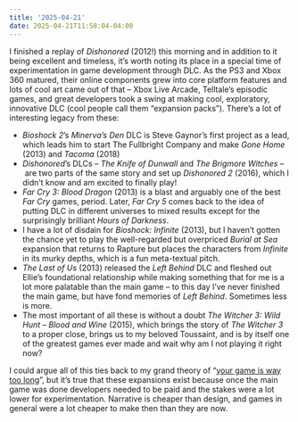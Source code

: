 ```yaml
---
title: '2025-04-21'
date: 2025-04-21T11:58:04-04:00
---
```


I finished a replay of *Dishonored* (2012!) this morning and in addition to it being excellent and timeless, it’s worth noting its place in a special time of experimentation in game development through DLC. As the PS3 and Xbox 360 matured, their online components grew into core platform features and lots of cool art came out of that – Xbox Live Arcade, Telltale’s  episodic games, and great developers took a swing at making cool, exploratory, innovative DLC (cool people call them “expansion packs”). There’s a lot of interesting legacy from these:

- *Bioshock 2*’s *Minerva’s Den* DLC is Steve Gaynor’s first project as a lead, which leads him to start The Fullbright Company and make *Gone Home* (2013) and *Tacoma* (2018)
- *Dishonored*’s DLCs – *The Knife of Dunwall* and *The Brigmore Witches* – are two parts of the same story and set up *Dishonored 2* (2016), which I didn’t know and am excited to finally play!
- *Far Cry 3: Blood Dragon* (2013) is a blast and arguably one of the best *Far Cry* games, period. Later, *Far Cry 5* comes back to the idea of putting DLC in different universes to mixed results except for the surprisingly brilliant *Hours of Darkness*.
- I have a lot of disdain for *Bioshock: Infinite* (2013), but I haven’t gotten the chance yet to play the well-regarded but overpriced *Burial at Sea* expansion that returns to Rapture but places the characters from *Infinite* in its murky depths, which is a fun meta-textual pitch.
- *The Last of Us* (2013) released the *Left Behind* DLC and fleshed out Ellie’s foundational relationship while making something that for me is a lot more palatable than the main game – to this day I’ve never finished the main game, but have fond memories of *Left Behind*. Sometimes less is more.
- The most important of all these is without a doubt *The Witcher 3: Wild Hunt – Blood and Wine* (2015), which brings the story of *The Witcher 3* to a proper close, brings us to my beloved Toussaint, and is by itself one of the greatest games ever made and wait why am I not playing it right now?

I could argue all of this ties back to my grand theory of “[your game is way too long](https://www.ign.com/articles/2014/03/17/gdc-most-players-donat-finish-games)”, but it’s true that these expansions exist because once the main game was done developers needed to be paid and the stakes were a lot lower for experimentation. Narrative is cheaper than design, and games in general were a lot cheaper to make then than they are now.